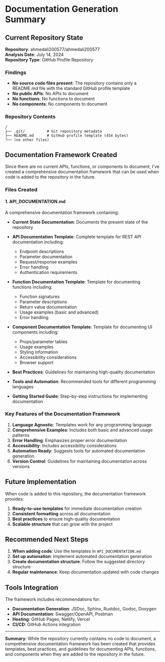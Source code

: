 # Documentation Generation Summary

## Current Repository State

**Repository**: ahmedali200577/ahmedali200577  
**Analysis Date**: July 14, 2024  
**Repository Type**: GitHub Profile Repository

### Findings
- **No source code files present**: The repository contains only a README.md file with the standard GitHub profile template
- **No public APIs**: No APIs to document
- **No functions**: No functions to document  
- **No components**: No components to document

### Repository Contents
```
/
├── .git/          # Git repository metadata
├── README.md      # GitHub profile template (454 bytes)
└── (no other files)
```

## Documentation Framework Created

Since there are no current APIs, functions, or components to document, I've created a comprehensive documentation framework that can be used when code is added to the repository in the future.

### Files Created

#### 1. API_DOCUMENTATION.md
A comprehensive documentation framework containing:

- **Current State Documentation**: Documents the present state of the repository
- **API Documentation Template**: Complete template for REST API documentation including:
  - Endpoint descriptions
  - Parameter documentation
  - Request/response examples
  - Error handling
  - Authentication requirements

- **Function Documentation Template**: Template for documenting functions including:
  - Function signatures
  - Parameter descriptions
  - Return value documentation
  - Usage examples (basic and advanced)
  - Error handling

- **Component Documentation Template**: Template for documenting UI components including:
  - Props/parameter tables
  - Usage examples
  - Styling information
  - Accessibility considerations
  - Browser support

- **Best Practices**: Guidelines for maintaining high-quality documentation
- **Tools and Automation**: Recommended tools for different programming languages
- **Getting Started Guide**: Step-by-step instructions for implementing documentation

### Key Features of the Documentation Framework

1. **Language Agnostic**: Templates work for any programming language
2. **Comprehensive Examples**: Includes both basic and advanced usage patterns
3. **Error Handling**: Emphasizes proper error documentation
4. **Accessibility**: Includes accessibility considerations
5. **Automation Ready**: Suggests tools for automated documentation generation
6. **Version Control**: Guidelines for maintaining documentation across versions

## Future Implementation

When code is added to this repository, the documentation framework provides:

1. **Ready-to-use templates** for immediate documentation creation
2. **Consistent formatting** across all documentation
3. **Best practices** to ensure high-quality documentation
4. **Scalable structure** that can grow with the project

## Recommended Next Steps

1. **When adding code**: Use the templates in `API_DOCUMENTATION.md`
2. **Set up automation**: Implement automated documentation generation
3. **Create documentation structure**: Follow the suggested directory structure
4. **Regular maintenance**: Keep documentation updated with code changes

## Tools Integration

The framework includes recommendations for:
- **Documentation Generation**: JSDoc, Sphinx, Rustdoc, Godoc, Doxygen
- **API Documentation**: Swagger/OpenAPI, Postman
- **Hosting**: GitHub Pages, Netlify, Vercel
- **CI/CD**: GitHub Actions integration

---

**Summary**: While the repository currently contains no code to document, a comprehensive documentation framework has been created that provides templates, best practices, and guidelines for documenting APIs, functions, and components when they are added to the repository in the future.